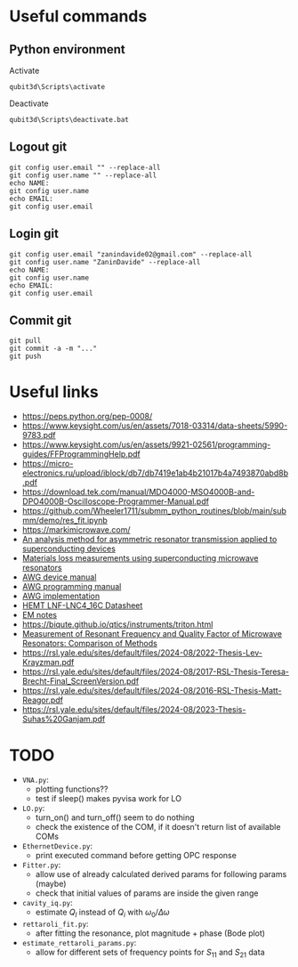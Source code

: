 
# Useful commands

## Python environment
Activate
```shell
qubit3d\Scripts\activate
```
Deactivate
```shell
qubit3d\Scripts\deactivate.bat
```

## Logout git
```shell
git config user.email "" --replace-all
git config user.name "" --replace-all
echo NAME:
git config user.name
echo EMAIL:
git config user.email
```

## Login git
```shell
git config user.email "zanindavide02@gmail.com" --replace-all
git config user.name "ZaninDavide" --replace-all
echo NAME:
git config user.name
echo EMAIL:
git config user.email
```


## Commit git
```shell
git pull
git commit -a -m "..."
git push
```

# Useful links
- <https://peps.python.org/pep-0008/>
- <https://www.keysight.com/us/en/assets/7018-03314/data-sheets/5990-9783.pdf>
- <https://www.keysight.com/us/en/assets/9921-02561/programming-guides/FFProgrammingHelp.pdf>
- <https://micro-electronics.ru/upload/iblock/db7/db7419e1ab4b21017b4a7493870abd8b.pdf>
- <https://download.tek.com/manual/MDO4000-MSO4000B-and-DPO4000B-Oscilloscope-Programmer-Manual.pdf>
- <https://github.com/Wheeler1711/submm_python_routines/blob/main/submm/demo/res_fit.ipynb>
- <https://markimicrowave.com/>
- [An analysis method for asymmetric resonator transmission applied to superconducting devices](https://arxiv.org/pdf/1108.3117)
- [Materials loss measurements using superconducting microwave resonators](https://arxiv.org/pdf/2006.04718)
- [AWG device manual](https://www.silcon.cz/download/SDG6000X_UserManual.pdf)
- [AWG programming manual](https://tm-co.co.jp/wp/wp-content/uploads/2022/10/SDG_Programming-Guide_PG02-E05C.pdf)
- [AWG implementation](https://github.com/sgoadhouse/awg_scpi/tree/main)
- [HEMT LNF-LNC4_16C Datasheet](https://lownoisefactory.com/wp-content/uploads/2023/03/lnf-lnc4_16c.pdf)
- [EM notes](https://web.archive.org/web/20240225035303/https://www.ece.rutgers.edu/~orfanidi/ewa/ch01.pdf)
- <https://biqute.github.io/qtics/instruments/triton.html>
- [Measurement of Resonant Frequency and Quality Factor of Microwave Resonators: Comparison of Methods](https://www.researchgate.net/publication/1947194_Measurement_of_Resonant_Frequency_and_Quality_Factor_of_Microwave_Resonators_Comparison_of_Methods)
- <https://rsl.yale.edu/sites/default/files/2024-08/2022-Thesis-Lev-Krayzman.pdf>
- <https://rsl.yale.edu/sites/default/files/2024-08/2017-RSL-Thesis-Teresa-Brecht-Final_ScreenVersion.pdf>
- <https://rsl.yale.edu/sites/default/files/2024-08/2016-RSL-Thesis-Matt-Reagor.pdf>
- <https://rsl.yale.edu/sites/default/files/2024-08/2023-Thesis-Suhas%20Ganjam.pdf>

# TODO
- `VNA.py`:
    - plotting functions??
    - test if sleep() makes pyvisa work for LO
- `LO.py`:
    - turn_on() and turn_off() seem to do nothing
    - check the existence of the COM, if it doesn't return list of available COMs
- `EthernetDevice.py`:
    - print executed command before getting OPC response
- `Fitter.py`:
    - allow use of already calculated derived params for following params (maybe)
    - check that initial values of params are inside the given range
- `cavity_iq.py`:
    - estimate $Q_l$ instead of $Q_i$ with $\omega_0 / \Delta \omega$
- `rettaroli_fit.py`:
    - after fitting the resonance, plot magnitude + phase (Bode plot)
- `estimate_rettaroli_params.py`:
    - allow for different sets of frequency points for $S_{11}$ and $S_{21}$ data 
